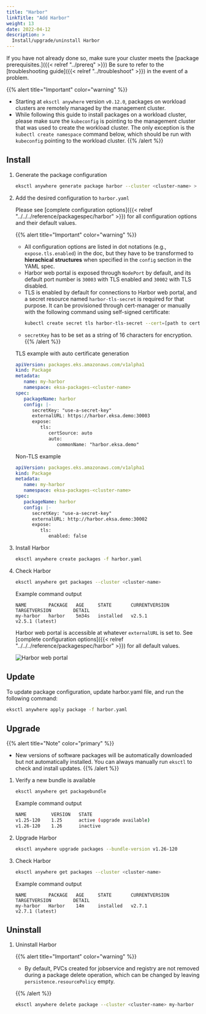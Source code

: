 ```yaml
---
title: "Harbor"
linkTitle: "Add Harbor"
weight: 13
date: 2022-04-12
description: >
  Install/upgrade/uninstall Harbor
---
```


If you have not already done so, make sure your cluster meets the [package prerequisites.]({{< relref "../prereq" >}})
Be sure to refer to the [troubleshooting guide]({{< relref "../troubleshoot" >}}) in the event of a problem.

  {{% alert title="Important" color="warning" %}}
   * Starting at `eksctl anywhere` version `v0.12.0`, packages on workload clusters are remotely managed by the management cluster.
   * While following this guide to install packages on a workload cluster, please make sure the `kubeconfig` is pointing to the management cluster that was used to create the workload cluster. The only exception is the `kubectl create namespace` command below, which should be run with `kubeconfig` pointing to the workload cluster.
   {{% /alert %}}

## Install

<!-- this content needs to be indented so the numbers are automatically incremented -->
1. Generate the package configuration
   ```bash
   eksctl anywhere generate package harbor --cluster <cluster-name> > harbor.yaml
   ```

1. Add the desired configuration to `harbor.yaml` 

   Please see [complete configuration options]({{< relref "../../../reference/packagespec/harbor" >}}) for all configuration options and their default values.

   {{% alert title="Important" color="warning" %}}
   * All configuration options are listed in dot notations (e.g., `expose.tls.enabled`) in the doc, but they have to be transformed to **hierachical structures** when specified in the `config` section in the YAML spec.
   * Harbor web portal is exposed through `NodePort` by default, and its default port number is `30003` with TLS enabled and `30002` with TLS disabled.
   * TLS is enabled by default for connections to Harbor web portal, and a secret resource named `harbor-tls-secret` is required for that purpose. It can be provisioned through cert-manager or manually with the following command using self-signed certificate:
      ```bash
      kubectl create secret tls harbor-tls-secret --cert=[path to certificate file] --key=[path to key file] -n eksa-packages
      ```
   * `secretKey` has to be set as a string of 16 characters for encryption.
   {{% /alert %}}

   TLS example with auto certificate generation
   ```yaml
   apiVersion: packages.eks.amazonaws.com/v1alpha1
   kind: Package
   metadata:
      name: my-harbor
      namespace: eksa-packages-<cluster-name>
   spec:
      packageName: harbor
      config: |-
         secretKey: "use-a-secret-key"
         externalURL: https://harbor.eksa.demo:30003
         expose:
            tls:
               certSource: auto
               auto:
                  commonName: "harbor.eksa.demo"
   ```

   Non-TLS example
   ```yaml
   apiVersion: packages.eks.amazonaws.com/v1alpha1
   kind: Package
   metadata:
      name: my-harbor
      namespace: eksa-packages-<cluster-name>
   spec:
      packageName: harbor
      config: |-
         secretKey: "use-a-secret-key"
         externalURL: http://harbor.eksa.demo:30002
         expose:
            tls:
               enabled: false
   ```

1. Install Harbor

   ```bash
   eksctl anywhere create packages -f harbor.yaml
   ```

1. Check Harbor

   ```bash
   eksctl anywhere get packages --cluster <cluster-name>
   ```

   Example command output
   ```
   NAME        PACKAGE   AGE     STATE       CURRENTVERSION             TARGETVERSION        DETAIL
   my-harbor   harbor    5m34s   installed   v2.5.1                     v2.5.1 (latest)
   ```

   Harbor web portal is accessible at whatever `externalURL` is set to. See [complete configuration options]({{< relref "../../../reference/packagespec/harbor" >}}) for all default values.

   ![Harbor web portal](/images/harbor-portal.png)

## Update
To update package configuration, update harbor.yaml file, and run the following command:
```bash
eksctl anywhere apply package -f harbor.yaml
```

## Upgrade
{{% alert title="Note" color="primary" %}}
* New versions of software packages will be automatically downloaded but not automatically installed. You can always manually run `eksctl` to check and install updates.
{{% /alert %}}
1. Verify a new bundle is available
   ```bash
   eksctl anywhere get packagebundle
   ```

   Example command output
   ```bash
   NAME         VERSION   STATE
   v1.25-120    1.25      active (upgrade available)
   v1.26-120    1.26      inactive
   ```

1. Upgrade Harbor
   ```bash
   eksctl anywhere upgrade packages --bundle-version v1.26-120
   ```

1. Check Harbor

   ```bash
   eksctl anywhere get packages --cluster <cluster-name>
   ```

   Example command output
   ```
   NAME        PACKAGE   AGE     STATE       CURRENTVERSION             TARGETVERSION        DETAIL
   my-harbor   Harbor    14m     installed   v2.7.1                     v2.7.1 (latest)
   ```

## Uninstall
1. Uninstall Harbor

   {{% alert title="Important" color="warning" %}}

   * By default, PVCs created for jobservice and registry are not removed during a package delete operation, which can be changed by leaving `persistence.resourcePolicy` empty. 

   {{% /alert %}}
   ```bash
   eksctl anywhere delete package --cluster <cluster-name> my-harbor
   ```
